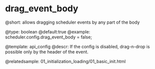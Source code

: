 drag_event_body
=============

@short: allows dragging scheduler events by any part of the body

	

@type: boolean
@default:true
@example:
scheduler.config.drag_event_body = false;

@template:	api_config
@descr:
If the config is disabled, drag-n-drop is possible only by the header of the event.


@relatedsample:
01_initialization_loading/01_basic_init.html